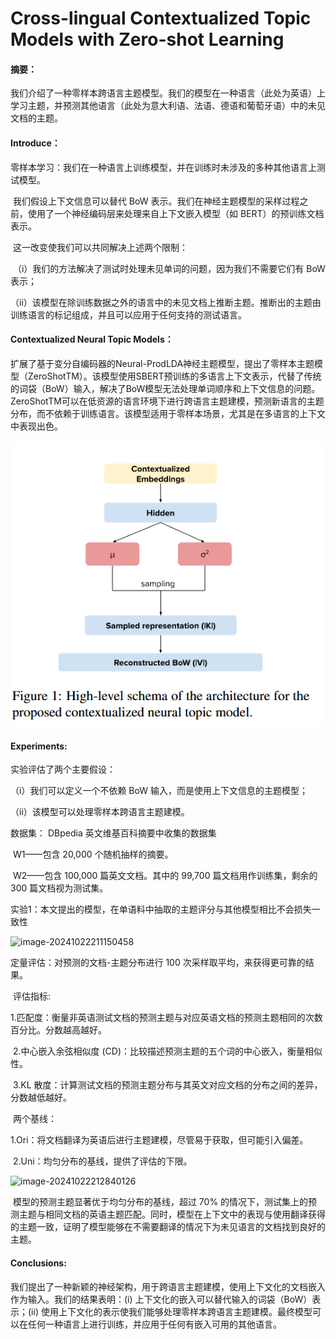 # Cross-lingual Contextualized Topic Models with Zero-shot Learning 

#### 摘要：

​	我们介绍了一种零样本跨语言主题模型。我们的模型在一种语言（此处为英语）上学习主题，并预测其他语言（此处为意大利语、法语、德语和葡萄牙语）中的未见文档的主题。

#### Introduce：

​	零样本学习：我们在一种语言上训练模型，并在训练时未涉及的多种其他语言上测试模型。

​	我们假设上下文信息可以替代 BoW 表示。我们在神经主题模型的采样过程之前，使用了一个神经编码层来处理来自上下文嵌入模型（如 BERT）的预训练文档表示。

​	这一改变使我们可以共同解决上述两个限制：

​	（i）我们的方法解决了测试时处理未见单词的问题，因为我们不需要它们有 BoW 表示；

​	（ii）该模型在除训练数据之外的语言中的未见文档上推断主题。推断出的主题由训练语言的标记组成，并且可以应用于任何支持的测试语言。

#### Contextualized Neural Topic Models：

​	扩展了基于变分自编码器的Neural-ProdLDA神经主题模型，提出了零样本主题模型（ZeroShotTM）。该模型使用SBERT预训练的多语言上下文表示，代替了传统的词袋（BoW）输入，解决了BoW模型无法处理单词顺序和上下文信息的问题。ZeroShotTM可以在低资源的语言环境下进行跨语言主题建模，预测新语言的主题分布，而不依赖于训练语言。该模型适用于零样本场景，尤其是在多语言的上下文中表现出色。

![image-20241022205031169](./image-20241022205031169.png)

#### Experiments:

实验评估了两个主要假设：

（i）我们可以定义一个不依赖 BoW 输入，而是使用上下文信息的主题模型；

（ii）该模型可以处理零样本跨语言主题建模。

数据集： DBpedia 英文维基百科摘要中收集的数据集

​	W1——包含 20,000 个随机抽样的摘要。

​	W2——包含 100,000 篇英文文档。其中的 99,700 篇文档用作训练集，剩余的 300 篇文档视为测试集。

实验1：本文提出的模型，在单语料中抽取的主题评分与其他模型相比不会损失一致性

![image-20241022211150458](C:\Users\wdx\AppData\Roaming\Typora\typora-user-images\image-20241022211150458.png)

定量评估：对预测的文档-主题分布进行 100 次采样取平均，来获得更可靠的结果。

​	评估指标:

​	1.匹配度：衡量非英语测试文档的预测主题与对应英语文档的预测主题相同的次数百分比。分数越高越好。

​	2.中心嵌入余弦相似度 (CD)：比较描述预测主题的五个词的中心嵌入，衡量相似性。

​	3.KL 散度：计算测试文档的预测主题分布与其英文对应文档的分布之间的差异，分数越低越好。

​	两个基线：

​	1.Ori：将文档翻译为英语后进行主题建模，尽管易于获取，但可能引入偏差。

​	2.Uni：均匀分布的基线，提供了评估的下限。

![image-20241022212840126](C:\Users\wdx\AppData\Roaming\Typora\typora-user-images\image-20241022212840126.png)

​	模型的预测主题显著优于均匀分布的基线，超过 70% 的情况下，测试集上的预测主题与相同文档的英语主题匹配。同时，模型在上下文中的表现与使用翻译获得的主题一致，证明了模型能够在不需要翻译的情况下为未见语言的文档找到良好的主题。

#### Conclusions:

​	我们提出了一种新颖的神经架构，用于跨语言主题建模，使用上下文化的文档嵌入作为输入。我们的结果表明：(i) 上下文化的嵌入可以替代输入的词袋（BoW）表示；(ii) 使用上下文化的表示使我们能够处理零样本跨语言主题建模。最终模型可以在任何一种语言上进行训练，并应用于任何有嵌入可用的其他语言。
